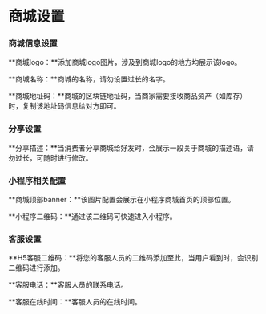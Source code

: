 # 商城设置

### 商城信息设置

**商城logo：**添加商城logo图片，涉及到商城logo的地方均展示该logo。

**商城名称：**商城的名称，请勿设置过长的名字。

**商城地址码：**商城的区块链地址码，当商家需要接收商品资产（如库存）时，复制该地址码信息给对方即可。

### 分享设置

**分享描述：**当消费者分享商城给好友时，会展示一段关于商城的描述语，请勿过长，可随时进行修改。

### 小程序相关配置

**商城顶部banner：**该图片配置会展示在小程序商城首页的顶部位置。

**小程序二维码：**通过该二维码可快速进入小程序。

### 客服设置

**H5客服二维码：**将您的客服人员的二维码添加至此，当用户看到时，会识别二维码进行添加。

**客服电话：**客服人员的联系电话。

**客服在线时间：**客服人员的在线时间。

